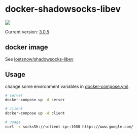 # docker-shadowsocks-libev

[![](https://travis-ci.org/lostsnow/docker-shadowsocks-libev.svg)](https://travis-ci.org/lostsnow/docker-shadowsocks-libev)

Current version: [3.0.5][1]

## docker image

See [lostsnow/shadowsocks-libev][2]

## Usage

change some environment variables in [docker-compose.yml][3].

```bash
# server
docker-compose up -d server

# client
docker-compose up -d client

# usage
curl -x socks5h://<client-ip>:1080 https://www.google.com/
```

[1]: https://github.com/shadowsocks/shadowsocks-libev/releases
[2]: https://hub.docker.com/r/lostsnow/shadowsocks-libev/
[3]: https://github.com/lostsnow/docker-shadowsocks-libev/blob/master/docker-compose.yml

